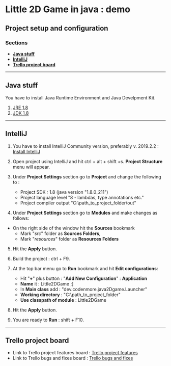 # Little 2D Game in java : demo

## Project setup and configuration

### Sections

- [**Java stuff**](#Installing-Java-stuff)
- [**IntelliJ**](#IntelliJ)
- [**Trello project board**](#Trello-project-board)

---

## Java stuff

You have to install Java Runtime Environment and Java Develpment Kit.


1. [JRE 1.8](https://www.oracle.com/technetwork/java/javase/downloads/jre8-downloads-2133155.html)
2. [JDK 1.8](https://www.oracle.com/technetwork/java/javase/downloads/jdk8-downloads-2133151.html)


---

## IntelliJ

1. You have to install IntelliJ Community version, preferably v. 2019.2.2 :
[Install IntelliJ](https://www.jetbrains.com/idea/download/#section=windows)

2. Open project using IntelliJ and hit ctrl + alt + shift +s. **Project Structure** menu will appear.

3. Under **Project Settings** section go to **Project** and change the following to : 
    - Project SDK : 1.8 (java version "1.8.0_211")
    - Project language level "8 - lambdas, type annotations etc."
    - Project compiler output "C:\path_to_project_folder\out"

4. Under **Project Settings** section go to **Modules** and make changes as follows:
- On the right side of the window hit the **Sources** bookmark
    - Mark "*src*" folder as **Sources Folders**,
    - Mark "*resources*" folder as **Resources Folders**

5. Hit the **Apply** button.

6. Build the project : ctrl + F9.

7. At the top bar menu go to **Run** bookmark and hit **Edit configurations**:
    - Hit "**+**" plus button : "**Add New Configuration**" : **Application**
    - **Name** it : Little2DGame ;]
    - In **Main class** add : "dev.codenmore.java2Dgame.Launcher"
    - **Working directory** : "C:\path_to_project_folder"
    - **Use classpath of module** : Little2DGame

8. Hit the **Apply** button.

9. You are ready to **Run** : shift + F10.
---

## Trello project board

- Link to Trello project features board : [Trello project features](https://trello.com/b/sX3Kb6dl/little-java-game-development)
- Link to Trello bugs and fixes board : [Trello bugs and fixes](https://trello.com/b/11dnnJxm/sugestions-bugs)